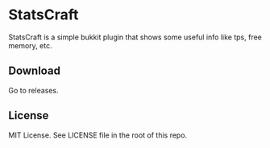 # StatsCraft

StatsCraft is a simple bukkit plugin that shows some useful info like tps, free memory, etc.

## Download

Go to releases.

## License

MIT License. See LICENSE file in the root of this repo.
